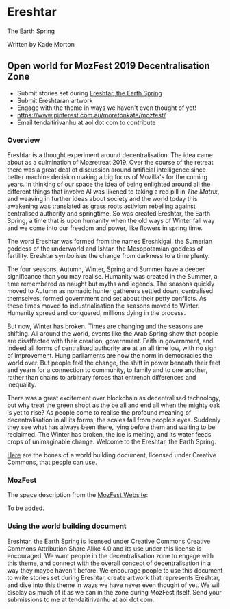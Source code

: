 # Ereshtar
The Earth Spring

Written by Kade Morton

## Open world for MozFest 2019 Decentralisation Zone
* Submit stories set during [Ereshtar, the Earth Spring](https://github.com/KadeMorton/Ereshtar/blob/master/world_building_document.md)
* Submit Ereshtaran artwork
* Engage with the theme in ways we haven't even thought of yet!
* https://www.pinterest.com.au/moretonkate/mozfest/
* Email tendaitirivanhu at aol dot com to contribute

### Overview
Ereshtar is a thought experiment around decentralisation. The idea came about as a culmination of Mozretreat 2019. Over the course of the retreat there was a great deal of discussion around artificial intelligence since better machine decision making a big focus of Mozilla's for the coming years. In thinking of our space the idea of being enlighted around all the different things that involve AI was likened to taking a red pill in *The Matrix*, and weaving in further ideas about society and the world today this awakening was translated as grass roots activism rebelling against centralised authority and springtime. So was created Ereshtar, the Earth Spring, a time that is upon humanity when the old ways of Winter fall way and we come into our freedom and power, like flowers in spring time.

The word Ereshtar was formed from the names Ereshkigal, the Sumerian goddess of the underworld and Ishtar, the Mesopotamian goddess of fertility. Ereshtar symbolises the change from darkness to a time plenty.

The four seasons, Autumn, Winter, Spring and Summer have a deeper significance than you may realise. Humanity was created in the Summer, a time remembered as naught but myths and legends. The seasons quickly moved to Autumn as nomadic hunter gatherers settled down, centralised themselves, formed government and set about their petty conflicts. As these times moved to industrialisation the seasons moved to Winter. Humanity spread and conquered, millions dying in the process. 

But now, Winter has broken. Times are changing and the seasons are shifting. All around the world, events like the Arab Spring show that people are disaffected with their creation, government. Faith in government, and indeed all forms of centralised authority are at an all time low, with no sign of improvement. Hung parliaments are now the norm in democracies the world over. But people feel the change, the shift in power beneath their feet and yearn for a connection to community, to family and to one another, rather than chains to arbitrary forces that entrench differences and inequality.

There was a great excitement over blockchain as decentralised technology, but why treat the green shoot as the be all and end all when the mighty oak is yet to rise? As people come to realise the profound meaning of decentralisation in all its forms, the scales fall from people’s eyes. Suddenly they see what has always been there, lying before them and waiting to be reclaimed.
The Winter has broken, the ice is melting, and its water feeds crops of unimaginable change. Welcome to the Ereshtar, the Earth Spring.

[Here](https://github.com/KadeMorton/Ereshtar/blob/master/world_building_document.md) are the bones of a world building document, licensed under Creative Commons, that people can use.

### MozFest

The space description from the [MozFest Website]():

To be added.

### Using the world building document

Ereshtar, the Earth Spring is licensed under Creative Commons Creative Commons Attribution Share Alike 4.0 and its use under this license is encouraged. We want people in the decentralisation zone to engage with this theme, and connect with the overall concept of decentralisation in a way they maybe haven't before. We encourage people to use this document to write stories set during Ereshtar, create artwork that represents Ereshtar, and dive into this theme in ways we have never even thought of yet. We will display as much of it as we can in the zone during MozFest itself. Send your submissions to me at tendaitirivanhu at aol dot com. 
